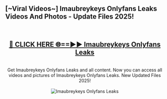<h2>[~Viral Videos~] Imaubreykeys Onlyfans Leaks Videos And Photos - Update Files 2025!</h2>
<br>
<div align="center">
<h2><a href="https://top-ai-tools.click/QrbHav" rel="nofollow">🔴 CLICK HERE 🌐==►► Imaubreykeys Onlyfans Leaks</a></h2>
<br>
Get Imaubreykeys Onlyfans Leaks and all content. Now you can access all videos and pictures of Imaubreykeys Onlyfans Leaks. New Updated Files 2025!
<br>
<br>
<a href="https://top-ai-tools.click/QrbHav" rel="nofollow" data-target="animated-image.originalLink"><img src="https://i.ibb.co.com/WyWwxjT/player-gif2.gif" alt="Imaubreykeys Onlyfans Leaks" style="max-width: 100%; display: inline-block;" data-target="animated-image.originalImage"></a>
</div>
<br>